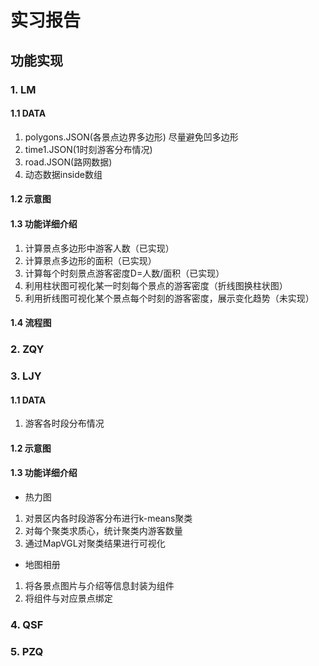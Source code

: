 # 实习报告
## 功能实现
### 1. LM
#### 1.1 DATA
1. polygons.JSON(各景点边界多边形) 尽量避免凹多边形
2. time1.JSON(1时刻游客分布情况)
3. road.JSON(路网数据)
4. 动态数据inside数组

#### 1.2 示意图

#### 1.3 功能详细介绍
1. 计算景点多边形中游客人数（已实现）
2. 计算景点多边形的面积（已实现）
3. 计算每个时刻景点游客密度D=人数/面积（已实现）
4. 利用柱状图可视化某一时刻每个景点的游客密度（折线图换柱状图）
5. 利用折线图可视化某个景点每个时刻的游客密度，展示变化趋势（未实现）
#### 1.4 流程图

### 2. ZQY
### 3. LJY
#### 1.1 DATA
1. 游客各时段分布情况
#### 1.2 示意图

#### 1.3 功能详细介绍
- 热力图
1. 对景区内各时段游客分布进行k-means聚类
2. 对每个聚类求质心，统计聚类内游客数量
3. 通过MapVGL对聚类结果进行可视化
- 地图相册
1. 将各景点图片与介绍等信息封装为组件
2. 将组件与对应景点绑定
### 4. QSF
### 5. PZQ